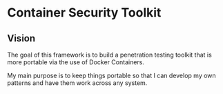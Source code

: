 # Container Security Toolkit

## Vision

The goal of this framework is to build a penetration testing toolkit that is more portable via the use of Docker Containers.

My main purpose is to keep things portable so that I can develop my own patterns and have them work across any system.
